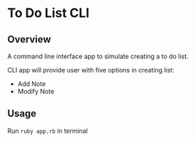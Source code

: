 # To Do List CLI

## Overview
A command line interface app to simulate creating a to do list.

CLI app will provide user with five options in creating list:
- Add Note
- Modify Note

## Usage
Run `ruby app.rb` in terminal
